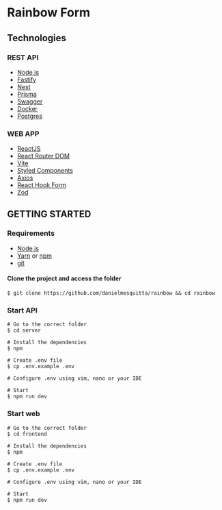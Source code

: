# Rainbow Form

## Technologies

### REST API

- [Node.js](https://nodejs.org/)
- [Fastify](https://fastify.dev/)
- [Nest](https://nestjs.com/)
- [Prisma](http://sequelize.org/)
- [Swagger](https://swagger.io/)
- [Docker](https://www.docker.com/)
- [Postgres](https://www.postgresql.org/)

### WEB APP

- [ReactJS](https://reactjs.org/)
- [React Router DOM](https://github.com/ReactTraining/react-router/tree/master/packages/react-router-dom)
- [Vite](https://vitejs.dev/)
- [Styled Components](https://styled-components.com/)
- [Axios](https://github.com/axios/axios)
- [React Hook Form](https://react-hook-form.com/)
- [Zod](https://zod.dev/)

## GETTING STARTED

### Requirements

- [Node.js](https://nodejs.org/)
- [Yarn](https://yarnpkg.com/) or [npm](https://www.npmjs.com/)
- [git](https://git-scm.com/)

#### Clone the project and access the folder

```shell
$ git clone https://github.com/danielmesquitta/rainbow && cd rainbow
```

### Start API

```shell
# Go to the correct folder
$ cd server

# Install the dependencies
$ npm

# Create .env file
$ cp .env.example .env

# Configure .env using vim, nano or your IDE

# Start
$ npm run dev
```

### Start web

```shell
# Go to the correct folder
$ cd frontend

# Install the dependencies
$ npm

# Create .env file
$ cp .env.example .env

# Configure .env using vim, nano or your IDE

# Start
$ npm run dev
```
